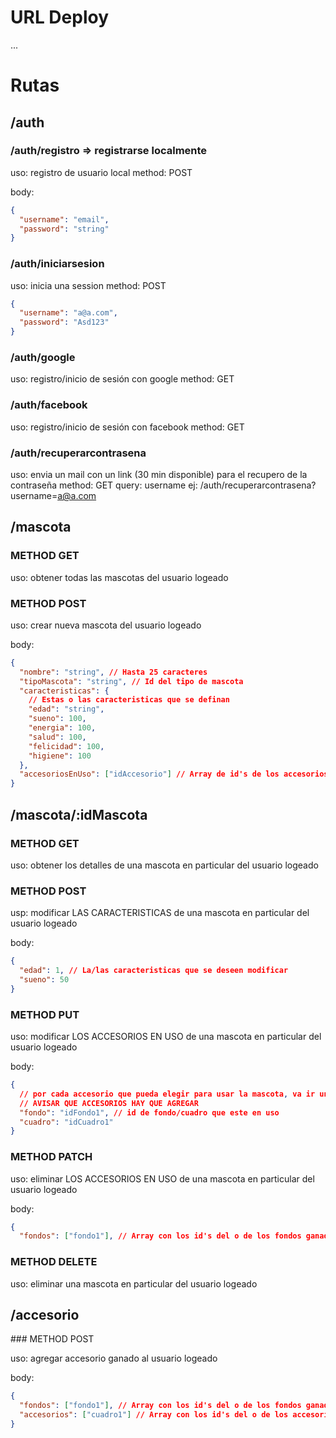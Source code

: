 # URL Deploy

...

# Rutas

## /auth

### /auth/registro => registrarse localmente

uso: registro de usuario local
method: POST

body:

```json
{
  "username": "email",
  "password": "string"
}
```

### /auth/iniciarsesion

uso: inicia una session
method: POST

```json
{
  "username": "a@a.com",
  "password": "Asd123"
}
```

### /auth/google

uso: registro/inicio de sesión con google
method: GET

### /auth/facebook

uso: registro/inicio de sesión con facebook
method: GET

### /auth/recuperarcontrasena

uso: envia un mail con un link (30 min disponible) para el recupero de la contraseña
method: GET
query: username ej: /auth/recuperarcontrasena?username=a@a.com

## /mascota

### METHOD GET

uso: obtener todas las mascotas del usuario logeado

### METHOD POST

uso: crear nueva mascota del usuario logeado

body:

```json
{
  "nombre": "string", // Hasta 25 caracteres
  "tipoMascota": "string", // Id del tipo de mascota
  "caracteristicas": {
    // Estas o las caracteristicas que se definan
    "edad": "string",
    "sueno": 100,
    "energia": 100,
    "salud": 100,
    "felicidad": 100,
    "higiene": 100
  },
  "accesoriosEnUso": ["idAccesorio"] // Array de id's de los accesorios en uso
}
```

## /mascota/:idMascota

### METHOD GET

uso: obtener los detalles de una mascota en particular del usuario logeado

### METHOD POST

usp: modificar LAS CARACTERISTICAS de una mascota en particular del usuario logeado

body:

```json
{
  "edad": 1, // La/las caracteristicas que se deseen modificar
  "sueno": 50
}
```

### METHOD PUT

uso: modificar LOS ACCESORIOS EN USO de una mascota en particular del usuario logeado

body:

```json
{
  // por cada accesorio que pueda elegir para usar la mascota, va ir una propiedad
  // AVISAR QUE ACCESORIOS HAY QUE AGREGAR
  "fondo": "idFondo1", // id de fondo/cuadro que este en uso
  "cuadro": "idCuadro1"
}
```

### METHOD PATCH

uso: eliminar LOS ACCESORIOS EN USO de una mascota en particular del usuario logeado

body:

```json
{
  "fondos": ["fondo1"], // Array con los id's del o de los fondos ganados
```

### METHOD DELETE

uso: eliminar una mascota en particular del usuario logeado

## /accesorio

### METHOD POST

uso: agregar accesorio ganado al usuario logeado

body:

```json
{
  "fondos": ["fondo1"], // Array con los id's del o de los fondos ganados
  "accesorios": ["cuadro1"] // Array con los id's del o de los accesorios ganados
}
```
